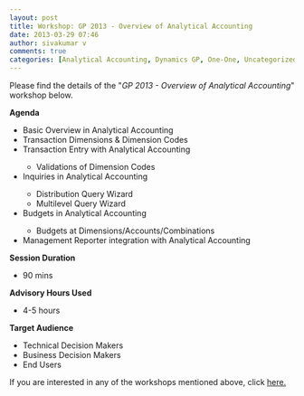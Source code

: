 ```yaml
---
layout: post
title: Workshop: GP 2013 - Overview of Analytical Accounting
date: 2013-03-29 07:46
author: sivakumar v
comments: true
categories: [Analytical Accounting, Dynamics GP, One-One, Uncategorized, Workshops]
---
```

<p>Please find the details of the "<em>GP 2013 - Overview of Analytical Accounting</em>" workshop below.<p><strong>Agenda</strong></p><ul>
<li>Basic Overview in Analytical Accounting</li>
<li>Transaction Dimensions &amp; Dimension Codes</li>
<li>Transaction Entry with Analytical Accounting</li>
<ul>
<li>Validations of Dimension Codes</li>
</ul>
<li>Inquiries in Analytical Accounting</li>
<ul>
<li>Distribution Query Wizard</li>
<li>Multilevel Query Wizard</li>
</ul>
<li>Budgets in Analytical Accounting</li>
<ul>
<li>Budgets at Dimensions/Accounts/Combinations</li>
</ul>
<li>Management Reporter integration with Analytical Accounting<strong></strong></li>
</ul><p><strong>Session Duration</strong></p><ul>
<li>90&nbsp;mins</li>
</ul><p><strong>Advisory Hours Used</strong></p><ul>
<li>4-5&nbsp;hours</li>
</ul><p><strong>Target Audience</strong></p><ul>
<li>Technical Decision Makers</li>
<li>Business Decision Makers</li>
<li>End Users</li>
</ul><p>If you are interested in any of the workshops mentioned above, click <a href="mailto:blog_ptsdynamics@microsoft.com?Subject=Dynamics%20GP%20Workshops%20-%20Registration&amp;Body=PLEASE%20FILL%20IN%20THE%20FOLLOWING%20DETAILS%0A%0AName%3A%0ACompany%20Name%3A%0APartner%20ID%3A%0AContact%20number%3A%0AEmail%20ID%3A%0AProducts%20interested%20in%3A%0ASessions%20interested%20in%3A">here.</a></p></p>

